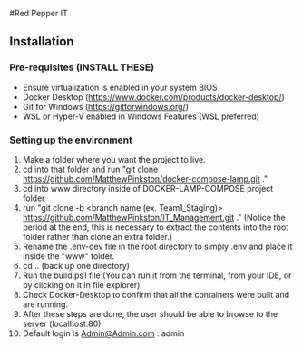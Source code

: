 #Red Pepper IT
## Installation
### Pre-requisites (INSTALL THESE)
- Ensure virtualization is enabled in your system BIOS
- Docker Desktop (https://www.docker.com/products/docker-desktop/)
- Git for Windows (https://gitforwindows.org/)
- WSL or Hyper-V enabled in Windows Features (WSL preferred)

### Setting up the environment

1. Make a folder where you want the project to live. 
2. cd into that folder and run "git clone https://github.com/MatthewPinkston/docker-compose-lamp.git ."
3. cd into www directory inside of DOCKER-LAMP-COMPOSE project folder
4. run "git clone -b <branch name (ex. Team1_Staging)> https://github.com/MatthewPinkston/IT_Management.git ." (Notice the period at the end, this is necessary to extract the contents into the root folder rather than clone an extra folder.)
5. Rename the .env-dev file in the root directory to simply .env and place it inside the "www" folder.
6. cd .. (back up one directory)
7. Run the build.ps1 file (You can run it from the terminal, from your IDE, or by clicking on it in file explorer)
8. Check Docker-Desktop to confirm that all the containers were built and are running. 
9. After these steps are done, the user should be able to browse to the server (localhost:80).
10. Default login is Admin@Admin.com : admin
